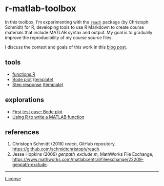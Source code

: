# r-matlab-toolbox

In this toolbox, I'm experimenting with the [`reach`](https://github.com/schmidtchristoph/reach) package (by Christoph Schmidt) for R, developing tools to use R Markdown to create course materials that include MATLAB syntax and output. My goal is to gradually improve the reproducibility of my course source files.

I discuss the context and goals of this work in this [blog post](http://www.graphdoctor.com/archives/1216). 

  
## tools 

- [functions.R](scripts/functions.R) 
- [Bode plot](scripts/03_bode.md) [(template)](scripts/template_bode.Rmd) 
- [Step response](scripts/04_step.md) [(template)](scripts/template_step.Rmd) 

## explorations 

- [First test case: Bode plot](scripts/01_bode_test.md) 
- [Using R to write a MATLAB function](scripts/02_functions.md) 


## references 

1. Christoph Schmidt (2016) *reach*, GitHub repository, https://github.com/schmidtchristoph/reach. 
2. Jesse Hopkins (2009) *genpath\_exclude.m*, MathWorks File Exchange, https://www.mathworks.com/matlabcentral/fileexchange/22209-genpath-exclude. 




--- 
[License](LICENSE.md)
